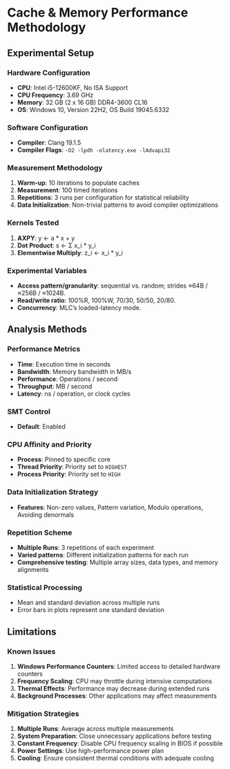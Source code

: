 # Cache & Memory Performance Methodology

## Experimental Setup

### Hardware Configuration
- **CPU**: Intel i5-12600KF, No ISA Support
- **CPU Frequency**: 3.69 GHz
- **Memory**: 32 GB (2 x 16 GB) DDR4-3600 CL16
- **OS**: Windows 10, Version 22H2, OS Build 19045.6332

### Software Configuration
- **Compiler**: Clang 19.1.5
- **Compiler Flags**: `-O2 -lpdh -olatency.exe -lAdvapi32`


### Measurement Methodology
1. **Warm-up**: 10 iterations to populate caches
2. **Measurement**: 100 timed iterations
3. **Repetitions**: 3 runs per configuration for statistical reliability
4. **Data Initialization**: Non-trivial patterns to avoid compiler optimizations

### Kernels Tested
1. **AXPY**: y ← a * x + y
2. **Dot Product**: s ← Σ x_i * y_i
3. **Elementwise Multiply**: z_i ← x_i * y_i

### Experimental Variables
- **Access pattern/granularity**: sequential vs. random; strides ≈64B / ≈256B / ≈1024B.
- **Read/write ratio**: 100%R, 100%W, 70/30, 50/50, 20/80.
- **Concurrency**: MLC’s loaded-latency mode.

## Analysis Methods

### Performance Metrics
- **Time**: Execution time in seconds
- **Bandwidth**: Memory bandwidth in MB/s
- **Performance**: Operations / second
- **Throughput**: MB / second
- **Latency**: ns / operation, or clock cycles

### SMT Control
- **Default**: Enabled

### CPU Affinity and Priority
- **Process**: Pinned to specific core
- **Thread Priority**: Priority set to `HIGHEST`
- **Process Priority**: Priority set to `HIGH`

### Data Initialization Strategy
- **Features**: Non-zero values, Pattern variation, Modulo operations, Avoiding denormals

### Repetition Scheme
- **Multiple Runs**: 3 repetitions of each experiment
- **Varied patterns**: Different initialization patterns for each run
- **Comprehensive testing**: Multiple array sizes, data types, and memory alignments

### Statistical Processing
- Mean and standard deviation across multiple runs
- Error bars in plots represent one standard deviation

## Limitations

### Known Issues
1. **Windows Performance Counters**: Limited access to detailed hardware counters
2. **Frequency Scaling**: CPU may throttle during intensive computations
3. **Thermal Effects**: Performance may decrease during extended runs
4. **Background Processes**: Other applications may affect measurements

### Mitigation Strategies
1. **Multiple Runs**: Average across multiple measurements
2. **System Preparation**: Close unnecessary applications before testing
3. **Constant Frequency**: Disable CPU frequency scaling in BIOS if possible
4. **Power Settings**: Use high-performance power plan
5. **Cooling**: Ensure consistent thermal conditions with adequate cooling